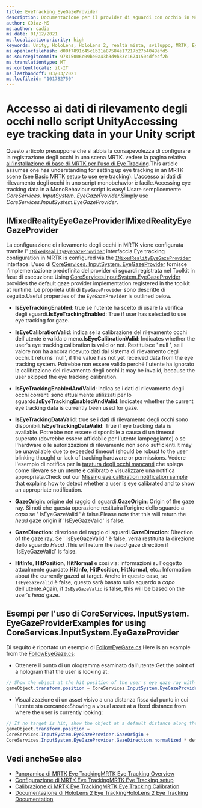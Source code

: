 ```yaml
---
title: EyeTracking_EyeGazeProvider
description: Documentazione per il provider di sguardi con occhio in MRTK
author: CDiaz-MS
ms.author: cadia
ms.date: 01/12/2021
ms.localizationpriority: high
keywords: Unity, HoloLens, HoloLens 2, realtà mista, sviluppo, MRTK, EyeTracking, EyeGaze,
ms.openlocfilehash: d00f7891c45c1b21a87584e17217b27b4049efd5
ms.sourcegitcommit: 97815006c09be0a43b3d9b33c1674150cdfecf2b
ms.translationtype: MT
ms.contentlocale: it-IT
ms.lasthandoff: 03/03/2021
ms.locfileid: "101782750"
---
```

# <a name="accessing-eye-tracking-data-in-your-unity-script"></a><span data-ttu-id="956de-104">Accesso ai dati di rilevamento degli occhi nello script Unity</span><span class="sxs-lookup"><span data-stu-id="956de-104">Accessing eye tracking data in your Unity script</span></span>

<span data-ttu-id="956de-105">Questo articolo presuppone che si abbia la consapevolezza di configurare la registrazione degli occhi in una scena MRTK. vedere la pagina relativa [all'installazione di base di MRTK per l'uso di Eye Tracking](EyeTracking_BasicSetup.md).</span><span class="sxs-lookup"><span data-stu-id="956de-105">This article assumes one has understanding for setting up eye tracking in an MRTK scene (see [Basic MRTK setup to use eye tracking](EyeTracking_BasicSetup.md)).</span></span>
<span data-ttu-id="956de-106">L'accesso ai dati di rilevamento degli occhi in uno script monobehavior è facile.</span><span class="sxs-lookup"><span data-stu-id="956de-106">Accessing eye tracking data in a MonoBehaviour script is easy!</span></span> <span data-ttu-id="956de-107">Usare semplicemente *CoreServices. InputSystem. EyeGazeProvider*.</span><span class="sxs-lookup"><span data-stu-id="956de-107">Simply use *CoreServices.InputSystem.EyeGazeProvider*.</span></span>

## <a name="imixedrealityeyegazeprovider"></a><span data-ttu-id="956de-108">IMixedRealityEyeGazeProvider</span><span class="sxs-lookup"><span data-stu-id="956de-108">IMixedRealityEyeGazeProvider</span></span>

<span data-ttu-id="956de-109">La configurazione di rilevamento degli occhi in MRTK viene configurata tramite l' [`IMixedRealityEyeGazeProvider`](xref:Microsoft.MixedReality.Toolkit.Input.IMixedRealityEyeGazeProvider) interfaccia.</span><span class="sxs-lookup"><span data-stu-id="956de-109">Eye tracking configuration in MRTK is configured via the [`IMixedRealityEyeGazeProvider`](xref:Microsoft.MixedReality.Toolkit.Input.IMixedRealityEyeGazeProvider) interface.</span></span> <span data-ttu-id="956de-110">L'uso di [CoreServices. InputSystem. EyeGazeProvider](EyeTracking_EyeGazeProvider.md) fornisce l'implementazione predefinita del provider di sguardi registrata nel Toolkit in fase di esecuzione.</span><span class="sxs-lookup"><span data-stu-id="956de-110">Using [CoreServices.InputSystem.EyeGazeProvider](EyeTracking_EyeGazeProvider.md) provides the default gaze provider implementation registered in the toolkit at runtime.</span></span>
<span data-ttu-id="956de-111">Le proprietà utili di `EyeGazeProvider` sono descritte di seguito.</span><span class="sxs-lookup"><span data-stu-id="956de-111">Useful properties of the `EyeGazeProvider` is outlined below.</span></span>

- <span data-ttu-id="956de-112">**IsEyeTrackingEnabled**: true se l'utente ha scelto di usare la verifica degli sguardi.</span><span class="sxs-lookup"><span data-stu-id="956de-112">**IsEyeTrackingEnabled**: True if user has selected to use eye tracking for gaze.</span></span>

- <span data-ttu-id="956de-113">**IsEyeCalibrationValid**: indica se la calibrazione del rilevamento occhi dell'utente è valida o meno.</span><span class="sxs-lookup"><span data-stu-id="956de-113">**IsEyeCalibrationValid**: Indicates whether the user's eye tracking calibration is valid or not.</span></span>
<span data-ttu-id="956de-114">Restituisce ' null ', se il valore non ha ancora ricevuto dati dal sistema di rilevamento degli occhi.</span><span class="sxs-lookup"><span data-stu-id="956de-114">It returns 'null', if the value has not yet received data from the eye tracking system.</span></span>
<span data-ttu-id="956de-115">Potrebbe non essere valido perché l'utente ha ignorato la calibrazione del rilevamento degli occhi.</span><span class="sxs-lookup"><span data-stu-id="956de-115">It may be invalid, because the user skipped the eye tracking calibration.</span></span>

- <span data-ttu-id="956de-116">**IsEyeTrackingEnabledAndValid**: indica se i dati di rilevamento degli occhi correnti sono attualmente utilizzati per lo sguardo.</span><span class="sxs-lookup"><span data-stu-id="956de-116">**IsEyeTrackingEnabledAndValid**: Indicates whether the current eye tracking data is currently been used for gaze.</span></span>

- <span data-ttu-id="956de-117">**IsEyeTrackingDataValid**: true se i dati di rilevamento degli occhi sono disponibili.</span><span class="sxs-lookup"><span data-stu-id="956de-117">**IsEyeTrackingDataValid**: True if eye tracking data is available.</span></span>
<span data-ttu-id="956de-118">Potrebbe non essere disponibile a causa di un timeout superato (dovrebbe essere affidabile per l'utente lampeggiante) o se l'hardware o le autorizzazioni di rilevamento non sono sufficienti.</span><span class="sxs-lookup"><span data-stu-id="956de-118">It may be unavailable due to exceeded timeout (should be robust to the user blinking though) or lack of tracking hardware or permissions.</span></span>
<span data-ttu-id="956de-119">Vedere l'esempio di notifica per la [taratura degli occhi mancanti](EyeTracking_IsUserCalibrated.md) che spiega come rilevare se un utente è calibrato e visualizzare una notifica appropriata.</span><span class="sxs-lookup"><span data-stu-id="956de-119">Check out our [Missing eye calibration notification sample](EyeTracking_IsUserCalibrated.md) that explains how to detect whether a user is eye calibrated and to show an appropriate notification.</span></span>

- <span data-ttu-id="956de-120">**GazeOrigin**: origine del raggio di sguardi.</span><span class="sxs-lookup"><span data-stu-id="956de-120">**GazeOrigin**: Origin of the gaze ray.</span></span>
<span data-ttu-id="956de-121">Si noti che questa operazione restituirà l'origine dello sguardo a *capo* se ' IsEyeGazeValid ' è false.</span><span class="sxs-lookup"><span data-stu-id="956de-121">Please note that this will return the *head* gaze origin if 'IsEyeGazeValid' is false.</span></span>

- <span data-ttu-id="956de-122">**GazeDirection**: direzione del raggio di sguardi.</span><span class="sxs-lookup"><span data-stu-id="956de-122">**GazeDirection**: Direction of the gaze ray.</span></span>
<span data-ttu-id="956de-123">Se ' IsEyeGazeValid ' è false, verrà restituita la direzione dello sguardo *Head* .</span><span class="sxs-lookup"><span data-stu-id="956de-123">This will return the *head* gaze direction if 'IsEyeGazeValid' is false.</span></span>

- <span data-ttu-id="956de-124">**HitInfo**, **HitPosition**, **HitNormal** e così via: informazioni sull'oggetto attualmente guardato.</span><span class="sxs-lookup"><span data-stu-id="956de-124">**HitInfo**, **HitPosition**, **HitNormal**, etc.: Information about the currently gazed at target.</span></span>
<span data-ttu-id="956de-125">Anche in questo caso, se `IsEyeGazeValid` è false, questo sarà basato sullo sguardo a *capo* dell'utente.</span><span class="sxs-lookup"><span data-stu-id="956de-125">Again, if `IsEyeGazeValid` is false, this will be based on the user's *head* gaze.</span></span>

## <a name="examples-for-using-coreservicesinputsystemeyegazeprovider"></a><span data-ttu-id="956de-126">Esempi per l'uso di CoreServices. InputSystem. EyeGazeProvider</span><span class="sxs-lookup"><span data-stu-id="956de-126">Examples for using CoreServices.InputSystem.EyeGazeProvider</span></span>

<span data-ttu-id="956de-127">Di seguito è riportato un esempio di [FollowEyeGaze.cs](xref:Microsoft.MixedReality.Toolkit.Examples.Demos.EyeTracking.FollowEyeGaze):</span><span class="sxs-lookup"><span data-stu-id="956de-127">Here is an example from the [FollowEyeGaze.cs](xref:Microsoft.MixedReality.Toolkit.Examples.Demos.EyeTracking.FollowEyeGaze):</span></span>

- <span data-ttu-id="956de-128">Ottenere il punto di un ologramma esaminato dall'utente:</span><span class="sxs-lookup"><span data-stu-id="956de-128">Get the point of a hologram that the user is looking at:</span></span>

```c#
// Show the object at the hit position of the user's eye gaze ray with the target.
gameObject.transform.position = CoreServices.InputSystem.EyeGazeProvider.HitPosition;
```

- <span data-ttu-id="956de-129">Visualizzazione di un asset visivo a una distanza fissa dal punto in cui l'utente sta cercando:</span><span class="sxs-lookup"><span data-stu-id="956de-129">Showing a visual asset at a fixed distance from where the user is currently looking:</span></span>

```c#
// If no target is hit, show the object at a default distance along the gaze ray.
gameObject.transform.position =
CoreServices.InputSystem.EyeGazeProvider.GazeOrigin +
CoreServices.InputSystem.EyeGazeProvider.GazeDirection.normalized * defaultDistanceInMeters;
```

## <a name="see-also"></a><span data-ttu-id="956de-130">Vedi anche</span><span class="sxs-lookup"><span data-stu-id="956de-130">See also</span></span>

- [<span data-ttu-id="956de-131">Panoramica di MRTK Eye Tracking</span><span class="sxs-lookup"><span data-stu-id="956de-131">MRTK Eye Tracking Overview</span></span>](EyeTracking_Main.md)
- [<span data-ttu-id="956de-132">Configurazione di MRTK Eye Tracking</span><span class="sxs-lookup"><span data-stu-id="956de-132">MRTK Eye Tracking setup</span></span>](EyeTracking_BasicSetup.md)
- [<span data-ttu-id="956de-133">Calibrazione di MRTK Eye Tracking</span><span class="sxs-lookup"><span data-stu-id="956de-133">MRTK Eye Tracking Calibration</span></span>](EyeTracking_IsUserCalibrated.md)
- [<span data-ttu-id="956de-134">Documentazione di HoloLens 2 Eye Tracking</span><span class="sxs-lookup"><span data-stu-id="956de-134">HoloLens 2 Eye Tracking Documentation</span></span>](https://docs.microsoft.com/windows/mixed-reality/eye-tracking)
